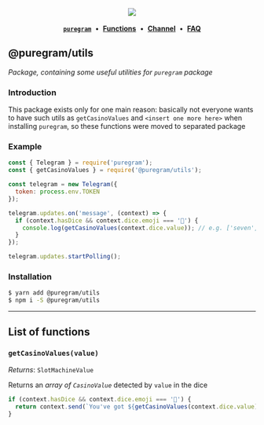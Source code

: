 <div align='center'>
  <img src='https://i.imgur.com/ZzjmE8i.png' />
</div>

<br />

<div align='center'>
  <a href='https://github.com/nitreojs/puregram'><b><code>puregram</code></b></a>
  <span>&nbsp;•&nbsp;</span>
  <a href='#list-of-methods--getters'><b>Functions</b></a>
  <span>&nbsp;•&nbsp;</span>
  <a href='https://t.me/puregram'><b>Channel</b></a>
  <span>&nbsp;•&nbsp;</span>
  <a href='https://github.com/nitreojs/puregram#faq'><b>FAQ</b></a>
</div>

## @puregram/utils

_Package, containing some useful utilities for `puregram` package_

### Introduction

This package exists only for one main reason: basically not everyone wants to have such utils as `getCasinoValues` and `<insert one more here>` when installing `puregram`, so these functions were moved to separated package

### Example
```js
const { Telegram } = require('puregram');
const { getCasinoValues } = require('@puregram/utils');

const telegram = new Telegram({
  token: process.env.TOKEN
});

telegram.updates.on('message', (context) => {
  if (context.hasDice && context.dice.emoji === '🎰') {
    console.log(getCasinoValues(context.dice.value)); // e.g. ['seven', 'bar', 'grapes']
  }
});

telegram.updates.startPolling();
```

### Installation

```sh
$ yarn add @puregram/utils
$ npm i -S @puregram/utils
```

---

## List of functions

### `getCasinoValues(value)`

_Returns_: `SlotMachineValue`

Returns an _array of `CasinoValue`_ detected by `value` in the dice

```js
if (context.hasDice && context.dice.emoji === '🎰') {
  return context.send(`You've got ${getCasinoValues(context.dice.value).join(', ')}!`);
}
```
